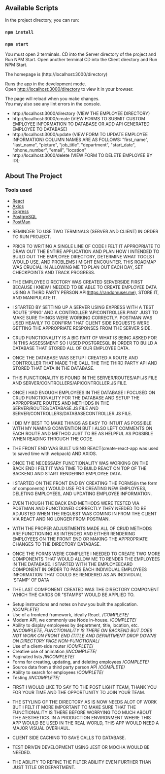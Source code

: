 <!-- GETTING STARTED -->

## Available Scripts

In the project directory, you can run:
### `npm install`

### `npm start`
You must open 2 terminals. CD into the Server directory of the project and Run NPM Start. Open another terminal CD into the Client directory and Run NPM Start. 

The homepage is (http://localhost:3000/directory)

Runs the app in the development mode.\
Open [http://localhost:3000/directory](http://localhost:3000/directory) to view it in your browser.

The page will reload when you make changes.\
You may also see any lint errors in the console.

* http://localhost:3000/directory (VIEW THE EMPLOYEE DIRECTORY)
* http://localhost:3000/create (VIEW FORMS TO SUBMIT CUSTOM EMPLOYEE INFORMATION TO DATABASE OR ADD API GENERATED EMPLOYEE TO DATABASE)
* http://localhost:3000/update (VIEW FORM TO UPDATE EMPLOYEE INFORMATION) COLUMN NAMES ARE AS FOLLOWS: 
    "first_name",
	"last_name",
    "picture",
	"job_title",
	"department",
	"start_date",
	"phone_number",
	"email",
	"location"
* http://localhost:3000/delete (VIEW FORM TO DELETE EMPLOYEE BY ID);

<!-- ABOUT THE PROJECT -->

## About The Project

### Tools used
* [React](https://reactjs.org/docs/getting-started.html)
* [Axios](https://axios-http.com/docs/intro)
* [Express](https://expressjs.com/)
* [PostgreSQL](https://www.postgresql.org/docs/)
* [PostMan](https://learning.postman.com/docs/getting-started/introduction/)


<!-- NOTES -->

* REMINDER TO USE TWO TERMINALS (SERVER AND CLIENT) IN ORDER TO RUN PROJECT.

* PRIOR TO WRITING A SINGLE LINE OF CODE I FELT IT APPROPRIATE TO DRAW OUT THE ENTIRE APPLICATION AND PLAN HOW I INTENDED TO BUILD OUT THE EMPLOYEE DIRECTORY, DETERMINE WHAT TOOLS I WOULD USE, AND PROBLEMS I MIGHT ENCOUNTER. THIS ROADMAP WAS CRUCIAL IN ALLOWING ME TO PLAN OUT EACH DAY, SET CHECKPOINTS AND TRACK PROGRESS.

* THE EMPLOYEE DIRECTORY WAS CREATED SERVERSIDE FIRST BECAUSE I KNEW I NEEDED TO BE ABLE TO CREATE EMPLOYEE DATA USING A THIRD PARTY PERSON API(https://randomuser.me), STORE IT, AND MANIPULATE IT. 

* I STARTED BY SETTING UP A SERVER USING EXPRESS WITH A TEST ROUTE '/PING' AND A CONTROLLER 'APICONTROLLER.PING' JUST TO MAKE SURE THINGS WERE WORKING CORRECTLY. POSTMAN WAS USED HEAVILY TO CONFIRM THAT CLIENT SIDE REQUESTS WERE GETTING THE APPROPRIATE RESPONSES FROM THE SERVER SIDE.

* CRUD FUNCTIONALITY IS A BIG PART OF WHAT IS BEING ASKED FOR IN THIS ASSESSMENT SO I USED POSTGRESQL IN ORDER TO BUILD A DATABASE THAT STORED ALL OF OUR EMPLOYEE DATA. 

* ONCE THE DATABASE WAS SETUP I CREATED A ROUTE AND CONTROLLER THAT MADE THE CALL THE THE THIRD PARTY API AND STORED THAT DATA IN THE DATABASE.

* THIS FUNCTIONALITY IS FOUND IN THE  SERVER/ROUTES/API.JS FILE AND SERVER/CONTROLLERS/APICONTROLLER.JS FILE.

* ONCE I HAD ENOUGH EMPLOYEES IN THE DATABASE I FOCUSED ON CRUD FUNCTIONALITY FOR THE DATABASE AND SETUP THE APPROPRIATE ROUTES AND METHODS IN THE SERVER/ROUTES/DATABASE.JS FILE AND SERVER/CONTROLLERS/DATABASECONTROLLER.JS FILE.

* I DID MY BEST TO MAKE THINGS AS EASY TO INTUIT AS POSSIBLE WITH MY NAMING CONVENTION BUT I ALSO LEFT COMMENTS ON EACH ROUTE AND METHOD JUST TO BE AS HELPFUL AS POSSIBLE WHEN READING THROUGH THE CODE.

* THE FRONT END WAS BUILT USING REACT(create-react-app was used to saved time with webpack) AND AXIOS.

* ONCE THE NECESSARY FUNCTIONALITY WAS WORKING ON THE BACK END I FELT IT WAS TIME TO BUILD REACT ON TOP OF THE BACKEND AND START RENDERING EMPLOYEE DATA.

* I STARTED ON THE FRONT END BY CREATING THE FORMS(in the form of components) I WOULD USE FOR CREATING NEW EMPLOYEES, DELETING EMPLOYEES, AND UPDATING EMPLOYEE INFORMATION.

* EVEN THOUGH THE BACK END METHODS WERE TESTED VIA POSTMAN AND FUNCTIONED CORRECTLY THEY NEEDED TO BE ADJUSTED WHEN THE REQUEST WAS COMING IN FROM THE CLIENT VIA REACT AND NO LONGER FROM POSTMAN.

* WITH THE PROPER ADJUSTMENTS MADE ALL OF CRUD METHODS ARE FUNCTIONING AS INTENDED AND EITHER RENDERING EMPLOYEES ON THE FRONT END OR MAKING THE APPROPRIATE CHANGES TO THE DIRECTORY DATABASE.

* ONCE THE FORMS WERE COMPLETE I NEEDED TO CREATE TWO MORE COMPONENTS THAT WOULD ALLOW ME TO RENDER THE EMPLOYEES IN THE DATABASE. I STARTED WITH THE EMPLOYEECARD COMPONENT IN ORDER TO PASS EACH INDIVIDUAL EMPLOYEES INFORMATION THAT COULD BE RENDERED AS AN INDIVIDUAL 'STAMP' OF DATA

* THE LAST COMPONENT CREATED WAS THE DIRECTORY COMPONENT WHICH THE CARDS OR "STAMPS" WOULD BE APPLIED TO.  

<!-- SUGGESTED FEATURES COMPLETE/INCOMPLETE  -->     

* Setup instructions and notes on how you built the application.    /*COMPLETE*/
* Use of a frontend framework, ideally React.                       /*COMPLETE*/
* Modern API, we commonly use Node in-house.                        /*COMPLETE*/
* Ability to display employees by department, title, location, etc. /*INCOMPLETE, FUNCTIONALITY IS THERE ON BACKEND BUT DOES NOT WORK ON FRONT END (TITLE AND DEPARTMENT DROP DOWNS ON DIRECTORY PAGE NON-FUNCTIONAL*/
* Use of a client-side router                                       /*COMPLETE*/
* Creative use of animation                                         /*INCOMPLETE*/
* Paginated lists                                                   /*INCOMPLETE*/
* Forms for creating, updating, and deleting employees              /*COMPLETE*/
* Source data from a third party person API                         /*COMPLETE*/
* Ability to search for employees                                   /*COMPLETE*/
* Testing                                                           /*INCOMPLETE*/

<!-- MY THOUGHTS/WHAT WOULD BE MORE COMPLETE IN THIS PROJECT IN A PRODUCTION ENVIROMENT -->

* FIRST I WOULD LIKE TO SAY TO THE POST LIGHT TEAM, THANK YOU FOR YOUR TIME AND THE OPPORTUNITY TO JOIN YOUR TEAM.

* THE STYLING OF THE DIRECTORY AS IS NOW NEEDS ALOT OF WORK BUT I FELT IT MORE IMPORTANT TO MAKE SURE THAT THE FUNCTIONALITY IS THERE BEFORE WORRYING TOO MUCH ABOUT THE AESTHETICS. IN A PRODUCTION ENVIRONMENT WHERE THIS APP WOULD BE USED IN THE REAL WORLD, THIS APP WOULD NEED A MAJOR VISUAL OVERHAUL. 

* CLIENT SIDE CACHING TO SAVE CALLS TO DATABASE. 

* TEST DRIVEN DEVELOPMENT USING JEST OR MOCHA WOULD BE NEEDED.

* THE ABILITY TO REFINE THE FILTER ABILITY EVEN FURTHER THAN JUST TITLE OR DEPARTMENT. 




